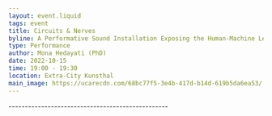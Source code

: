 ```yaml
---
layout: event.liquid
tags: event
title: Circuits & Nerves
byline: A Performative Sound Installation Exposing the Human-Machine Leaky Boundaries
type: Performance
author: Mona Hedayati (PhD)
date: 2022-10-15
time: 19:00 - 19:30
location: Extra-City Kunsthal
main_image: https://ucarecdn.com/68bc77f5-3e4b-417d-b14d-619b5da6ea53/
---
```

\-﻿------------------------------------------------